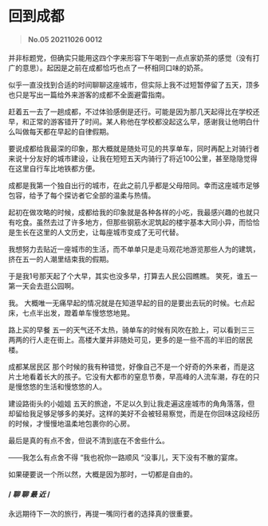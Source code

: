 # 回到成都

>#### No.05 20211026 0012

并非标题党，但确实只能用这四个字来形容下午喝到一点点家奶茶的感觉（没有打广的意思）。起因是之前在成都恰巧也点了一杯相同口味的奶茶。

 

似乎一直没找到合适的时间聊聊这座城市，但实际上我不过短暂停留了五天，顶多也只是写出一篇给外来游客的成都不全面避雷指南。

 

赶着五一去了一趟成都，不过体验感倒是还行。可能是因为那几天起得比在学校还早，和正常的游客错开了时间。某人称他在学校都没起这么早，感谢我让他明白什么叫做每天都在早起的自律假期。

 

要说成都给我最深的印象，那大概就是随处可见的共享单车，同时再配上对骑行者来说十分友好的城市建设，让我在短短五天内骑行了将近100公里，甚至隐隐觉得在这里自行车比地铁都方便。
 


成都是我第一个独自出行的城市，在此之前几乎都是父母陪同。幸而这座城市足够包容，给予了每个探访者它全部的温柔与热情。

 

起初在做攻略的时候，成都给我的印象就是各种各样的小吃，我最感兴趣的也就只有吃食。虽然去过了许多地方，但那些钢筋水泥筑起的楼宇基本大同小异，而恰恰是生长在这里的人文历史，让每座城市变成了无可代替。

 

我想努力去贴近一座城市的生活，而不单单只是走马观花地游览那些人为的建筑，挤在五一的人潮里结束我的假期。



于是我1号那天起了个大早，其实也没多早，打算去人民公园瞧瞧。
笑死，谁五一第一天会去逛公园啊。

我。
大概唯一无痛早起的情况就是在知道早起的目的是要出去玩的时候。七点起床，七点半出发，蹬着单车慢悠悠地晃。
 
路上买的早餐
五一的天气还不太热，骑单车的时候有风吹在脸上，可以看到三三两两的行人走在街上。高楼大厦并非随处可见，更多的是一些不高的半旧的居民楼。

 
成都某居民区
那个时候的我有种错觉，好像自己不是一个好奇的外来者，而是这片土地看着长大的孩子。它没有大都市的窒息节奏，早高峰的人流车潮，存在的只是慢悠悠的生活和慢悠悠的人。

 
建设路街头的小姐姐
五天的旅途，不足以久到让我走遍这座城市的角角落落，但却留给我足够足够多的美好。这样的美好不会被轻易察觉，而是在你回味这段经历的时候，才慢慢地温柔地包裹你的心房。


最后是真的有点不舍，但说不清到底在不舍些什么。


——我怎么有点舍不得
“我也祝你一路顺风
“没事儿，天下没有不散的宴席。

如果硬要说一个所以然，大概是因为那时，一切都是自由的。






#### / *聊 聊 最 近* /
永远期待下一次的旅行，再提一嘴同行者的选择真的很重要。